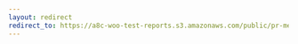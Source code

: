 ```yaml
---
layout: redirect
redirect_to: https://a8c-woo-test-reports.s3.amazonaws.com/public/pr-merge/40962/api/index.html
---
```

